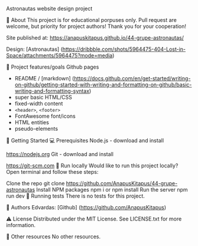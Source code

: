 Astronautas
website design project


🌟 About
This project is for educational porpuses only. Pull request are welcome, but priority for project authors! Thank you for your cooperation!

Site published at: https://anapuskitapus.github.io/44-grupe-astronautas/

Design: [Astronautas] (https://dribbble.com/shots/5964475-404-Lost-in-Space/attachments/5964475?mode=media)

🎯 Project features/goals
Github pages
- README / [markdown] (https://docs.github.com/en/get-started/writing-on-github/getting-started-with-writing-and-formatting-on-github/basic-writing-and-formatting-syntax)
- super basic HTML/CSS
- fixed-width content
- `<header>`, `<footer>`
- FontAwesome font/icons
- HTML entities
- pseudo-elements

🧰 Getting Started
💻 Prerequisites
Node.js - download and install

https://nodejs.org
Git - download and install

https://git-scm.com
🏃 Run locally
Would like to run this project locally? Open terminal and follow these steps:

Clone the repo
git clone https://github.com/AnapusKitapus/44-grupe-astronautas
Install NPM packages
npm i
or
npm install
Run the server
npm run dev
🧪 Running tests
There is no tests for this project.

🎅 Authors
Edvardas: [Github] (https://github.com/AnapusKitapus)

⚠️ License
Distributed under the MIT License. See LICENSE.txt for more information.

🔗 Other resources
No other resources.